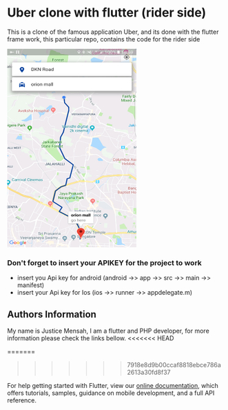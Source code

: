 # Uber clone with flutter (rider side)

This is a clone of the famous application Uber, and its done with the flutter frame work, this particular repo, contains the code for the rider side

<img src="lib/images/ss.png" width=300 height=460>

### Don't forget to insert your APIKEY for the project to work
* insert you Api key for android (android ->> app ->> src ->> main ->> manifest)
* insert your Api key for Ios (ios ->> runner ->> appdelegate.m)

## Authors Information
My name is Justice Mensah, I am a flutter and PHP developer, for more information please check the links bellow.
<<<<<<< HEAD


=======
>>>>>>> 7918e8d9b00ccaf8818ebce786a2613a30fd8f37

For help getting started with Flutter, view our 
[online documentation](https://flutter.io/docs), which offers tutorials, 
samples, guidance on mobile development, and a full API reference.
